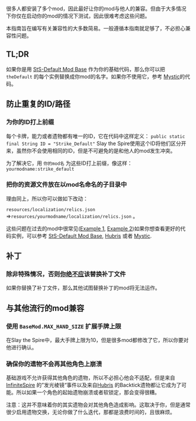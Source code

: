 很多人都安装了多个mod，因此最好让你的mod与他人的兼容。但由于大多情况下你仅在启动你的mod的情况下测试，因此很难考虑这些问题。

本指南旨在编写有关兼容性的大多数简易。一般遵循本指南就足够了，不必担心兼容性问题。


## TL;DR

如果你是用 [StS-Default Mod Base](https://github.com/Gremious/StS-DefaultModBase) 作为你的基础代码，那么你可以把 `theDefault` 的每个实例替换成你mod的名字。如果你不使用它，参考 [Mystic](https://github.com/JohnnyDevo/The-Mystic-Project)的代码。


## 防止重复的ID/路径

### 为你的ID打上前缀

每个卡牌，能力或者遗物都有唯一的ID，它在代码中这样定义：
`public static final String ID = "Strike_Default"`
Slay the Spire使用这个ID将他们区分开来，虽然你不会使用相同的ID，但是不可避免的是和他人的mod发生冲突。

为了解决它，用 `你的mod名` 为这些ID打上前缀，像这样： `yourmodname:strike_default`

### 把你的资源文件放在以mod名命名的子目录中

理由同上，所以你可以做如下改动： 

 `resources/localization/relics.json` =>`resources/yourmodname/localization/relics.json` 。

这些问题在过去的mod中很常见([Example 1](https://github.com/daviscook477/BaseMod/issues/151), [Example 2](https://github.com/kiooeht/ModTheSpire/issues/121))如果你想查看更好的代码实例，可以参考 [StS-Default Mod Base](https://github.com/Gremious/StS-DefaultModBase), [Hubris](https://github.com/kiooeht/Hubris) 或者 [Mystic](https://github.com/JohnnyDevo/The-Mystic-Project).


## 补丁

### 除非特殊情况，否则<u>你绝不应</u>该替换补丁文件

如果你替换了补丁文件，那么其他试图替换补丁的mod将无法运作。


## 与其他流行的mod兼容

### 使用 `BaseMod.MAX_HAND_SIZE` 扩展手牌上限

在Slay the Spire中，最大手牌上限为10，但是很多mod都修改了它，所以你要对他进行确认。

### 确保你的遗物不会再其他角色上崩溃

基础游戏不允许获得其他角色的遗物，所以不必担心他会不适配，但是来自 [InfiniteSpire](https://github.com/GraysonnG/InfiniteSpire) 的”发光棱镜“事件以及来自[Hubris](https://github.com/kiooeht/Hubris) 的Backtick遗物都让它成为了可能。所以如果一个角色的起始遗物崩溃或者软锁定，那会变得很糟。

注意：这并不意味着你的其实遗物会对其他角色造成影响。这取决于你，但是通常很少启用遗物交换，无论你做了什么迭代，那都是浪费时间的，且很麻烦。

